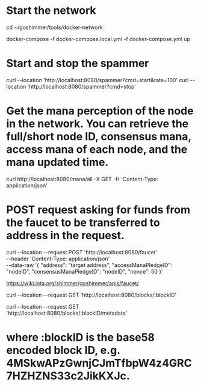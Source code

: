 # Start the network

cd ~/goshimmer/tools/docker-network

docker-compose -f docker-compose.local.yml -f docker-compose.yml up



# Start and stop the spammer 

curl --location 'http://localhost:8080/spammer?cmd=start&rate=100'
curl --location 'http://localhost:8080/spammer?cmd=stop'


# Get the mana perception of the node in the network. You can retrieve the full/short node ID, consensus mana, access mana of each node, and the mana updated time.

curl http://localhost:8080/mana/all -X GET -H 'Content-Type: application/json'


# POST request asking for funds from the faucet to be transferred to address in the request.

curl --location --request POST 'http://localhost:8080/faucet' \
--header 'Content-Type: application/json' \
--data-raw '{
    "address": "target address",
    "accessManaPledgeID": "nodeID",
    "consensusManaPledgeID": "nodeID",
  "nonce": 50
}'

https://wiki.iota.org/shimmer/goshimmer/apis/faucet/






curl --location --request GET 'http://localhost:8080/blocks/:blockID'

curl --location --request GET 'http://localhost:8080/blocks/:blockID/metadata'

# where :blockID is the base58 encoded block ID, e.g. 4MSkwAPzGwnjCJmTfbpW4z4GRC7HZHZNS33c2JikKXJc.
